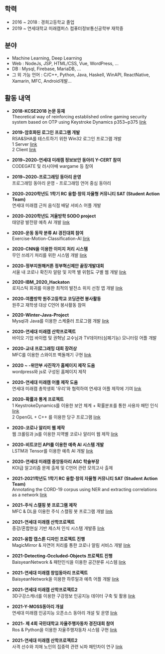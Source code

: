 ## 학력

 - 2016 ~ 2018 : 경희고등학교 졸업
 - 2019 ~ 연세대학교 미래캠퍼스 컴퓨터정보통신공학부 재학중
 
## 분야

 - Machine Learning, Deep Learning
 - Web : NodeJs, JSP, HTML/CSS, Vue, WordPress, ...
 - DB : Mysql, Firebase, MariaDB, ...
 - 그 외 가능 언어 : C/C++, Python, Java, Haskell, WinAPI, ReactNative, Xamarin, MFC, Android개발...

## 활동 내역

 - **2018-KCSE2018 논문 등재**<br>
   Theoretical way of reinforcing established online gaming security system based on OTP using Keystroke Dynamics p353~p375 [link](http://sigsoft.or.kr/ftp/KCSE2018_proceedings_ver4.0.pdf) 

 - **2019-암호화된 로그인 프로그램 개발**<br>
   RSA&SHA를 테스트하기 위한 Win32 로그인 프로그램 개발<br>
   1 Server [link](https://github.com/carina1754/TCPchat)<br>
   2 Client [link](https://github.com/carina1754/TCPchatclient)

 - **2019~2020-연세대 미래캠 정보보안 동아리 Y-CERT 참여**<br>
   CODEGATE 및 러시아배 wargame 등 참여 

 - **2019~2020-프로그래밍 동아리 운영**<br>
   프로그래밍 동아리 운영 - 프로그래밍 언어 중심 동아리

 - **2020-2020학년도 1학기 RC 융합·창의 자율형 커뮤니티 SAT (Student Action Team)**<br>
   연세대 미래캠 근처 음식점 배달 서비스 어플 개발

 - **2020-2020학년도 겨울방학 SODO project**<br>
   태양광 발전량 예측 AI 개발 [link](https://github.com/carina1754/sunlight)

 - **2020-운동 동작 분류 AI 경진대회 참여**<br>
   Exercise-Motion-Classification-AI [link](https://github.com/carina1754/Exercise-Motion-Classification-AI)

 - **2020-CNN을 이용한 이미지 처리 시스템**<br>
   무인 쓰레기 처리를 위한 시스템 개발 [link](https://github.com/carina1754/CNN_image_search)

 - **2020-정부지원해커톤 정부혁신제안 끝장개발대회**<br>
   서울 내 코로나 확진자 알람 및 지역 별 위험도 구별 웹 개발 [link](https://github.com/carina1754/Corona_Alarm)

 - **2020-IBM_2020_Hackaton**<br>
   로지스틱 회귀를 이용한 최적의 발전소 위치 선정 앱 개발 [link](https://github.com/carina1754/IBM_2020_Hackaton)
   
 - **2020-여름방학 원주고등학교 코딩관련 봉사활동**<br>
   원주고 재학생 대상 C언어 봉사활동 참여

 - **2020-Winter-Java-Project**<br>
   Mysql과 Java를 이용한 스케줄러 프로그램 개발 [link](https://github.com/carina1754/2020-Winter-Project-Scheduler)
   
 - **2020-연세대 미래캠 산학프로젝트**<br>
   바이오 기업 바이랩 및 권혁남 교수님과 TV데이터(심폐기능) 모니터링 어플 개발

 - **2020-교내 프로그래밍 대회 장려상**<br>
   MFC를 이용한 스와이프 벽돌깨기 구현 [link](https://github.com/carina1754/brick-out-c-)

 - **2020 ~ -위안부 사진작가 홈페이지 제작 도움**<br>
   wordpress와 js로 구성된 홈페이지 제작

 - **2020-연세대 미래캠 어플 제작 도움** <br>
   연세대 미래캠 총학생회 '우리'와 협력하여 연세대 어플 제작에 기여 [link](http://m.chunchu.yonsei.ac.kr/news/articleView.html?idxno=27014)

 - **2020-확률과 통계 프로젝트**<br>
   1 KeystrokeDynamics를 이용한 보안 체계 + 확률분포를 통한 사용자 패턴 인식 [link](https://github.com/carina1754/KeyStrokeDynamics)<br>
   2 OpenGL + C++ 를 이용한 당구 프로그램 [link](https://github.com/carina1754/Billiards)

 - **2020-코로나 알리미 웹 제작**<br>
   웹 크롤링과 js를 이용한 지역별 코로나 알리미 웹 제작 [link](https://github.com/carina1754/WP-crolling)
 
 - **2020-비트코인 API를 이용한 예측 AI 시스템 개발**<br>
   LSTM과 Tensor를 이용한 예측 AI 개발 [link](https://github.com/carina1754/PyQT)
 
 - **2020-연세대 미래캠 중앙동아리 ASC 학술부장**<br>
   KOI급 알고리즘 문제 출제 및 C언어 관련 모의고사 출제
 
 - **2021-2021학년도 1학기 RC 융합·창의 자율형 커뮤니티 SAT (Student Action Team)**<br>
   Annotating the CORD-19 corpus using NER and extracting correlations as a network [link](https://github.com/carina1754/Covid-19)
 
 - **2021-주식 스캘핑 봇 프로그램 제작**<br>
   MFC & DL을 이용한 주식 스캘핑 봇 프로그램 개발 [link](https://github.com/carina1754/BitCoin)
 
 - **2021-연세대 미래캠 산학프로젝트**<br>
   증강/혼합현실 기반 제스처 인식 시스템 개발중 [link](https://github.com/carina1754/HandGuesture-Detection)
   
 - **2021-융합 캡스톤 디자인 프로젝트 진행**<br>
   MagicMirror & 자연어 처리를 통한 코로나 알림 서비스 개발 [link](https://github.com/carina1754/potential-fortnight)

 - **2021-Detecting-Occluded-Objects 프로젝트 진행**<br>
   BaisyeanNetwork & 패턴인식을 이용한 공간분류 시스템 [link](https://github.com/carina1754/Detecting-Occluded-Objects)
 
 - **2021-연세대 미래캠 창업동아리 프로젝트**<br>
   BaisyeanNetwork을 이용한 하루일과 예측 어플 개발 [link](https://github.com/carina1754/3D-Dental-Segmentation)
 
  - **2021-연세대 미래캠 산학프로젝트2**<br>
   3D구강스캐너를 이용한 구강정보 인공지능 데이터 구축 및 활용  [link](https://github.com/carina1754/3D-Dental-Segmentation) 
   
  - **2021-Y-MOSS동아리 개설**<br>
   연세대 미래캠 인공지능 오픈소스 동아리 개설 및 운영  [link](https://github.com/carina1754/AI-Open-Source-Club)
  
  - **2021- 제 4회 국민대학교 자율주행자동차 경진대회 참여**<br>
   Ros & Python을 이용한 자율주행자동차 시스템 구현  [link](https://github.com/carina1754/Autonomous-driving)
   
  - **2021-연세대 미래캠 산학프로젝트2**<br>
   사격 선수와 치매 노인의 집중력 관련 뇌파 패턴차이 연구  [link](https://github.com/carina1754/EEG-Classification)
